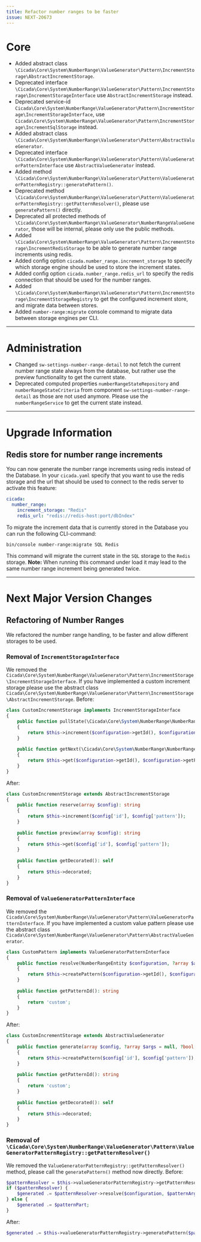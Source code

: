 ```yaml
---
title: Refactor number ranges to be faster
issue: NEXT-20673
---
```

# Core
* Added abstract class `\Cicada\Core\System\NumberRange\ValueGenerator\Pattern\IncrementStorage\AbstractIncrementStorage`.
* Deprecated interface `\Cicada\Core\System\NumberRange\ValueGenerator\Pattern\IncrementStorage\IncrementStorageInterface` use `AbstractIncrementStorage` instead.
* Deprecated service-id `Cicada\Core\System\NumberRange\ValueGenerator\Pattern\IncrementStorage\IncrementStorageInterface`, use `Cicada\Core\System\NumberRange\ValueGenerator\Pattern\IncrementStorage\IncrementSqlStorage` instead.
* Added abstract class `\Cicada\Core\System\NumberRange\ValueGenerator\Pattern\AbstractValueGenerator`.
* Deprecated interface `\Cicada\Core\System\NumberRange\ValueGenerator\Pattern\ValueGeneratorPatternInterface` use `AbstractValueGenerator` instead.
* Added method `\Cicada\Core\System\NumberRange\ValueGenerator\Pattern\ValueGeneratorPatternRegistry::generatePattern()`.
* Deprecated method `\Cicada\Core\System\NumberRange\ValueGenerator\Pattern\ValueGeneratorPatternRegistry::getPatternResolver()`, please use `generatePattern()` directly.
* Deprecated all protected methods of `\Cicada\Core\System\NumberRange\ValueGenerator\NumberRangeValueGenerator`, those will be internal, please only use the public methods.
* Added `\Cicada\Core\System\NumberRange\ValueGenerator\Pattern\IncrementStorage\IncrementRedisStorage` to be able to generate number range increments using redis.
* Added config option `cicada.number_range.increment_storage` to specify which storage engine should be used to store the increment states.
* Added config option `cicada.number_range.redis_url` to specify the redis connection that should be used for the number ranges.
* Added `\Cicada\Core\System\NumberRange\ValueGenerator\Pattern\IncrementStorage\IncrementStorageRegistry` to get the configured increment store, and migrate data between stores.
* Added `number-range:migrate` console command to migrate data between storage engines per CLI.
___
# Administration
* Changed `sw-settings-number-range-detail` to not fetch the current number range state always from the database, but rather use the preview functionality to get the current state.
* Deprecated computed properties `numberRangeStateRepository` and `numberRangeStateCriteria` from component `sw-settings-number-range-detail` as those are not used anymore. Please use the `numberRangeService` to get the current state instead.
___
# Upgrade Information
## Redis store for number range increments
You can now generate the number range increments using redis instead of the Database.
In your `cicada.yaml` specify that you want to use the redis storage and the url that should be used to connect to the redis server to activate this feature:
```yaml
cicada:
  number_range:
    increment_storage: "Redis"
    redis_url: "redis://redis-host:port/dbIndex"
```

To migrate the increment data that is currently stored in the Database you can run the following CLI-command:
```shell
bin/console number-range:migrate SQL Redis
```
This command will migrate the current state in the `SQL` storage to the `Redis` storage.
**Note:** When running this command under load it may lead to the same number range increment being generated twice.
___
# Next Major Version Changes
## Refactoring of Number Ranges

We refactored the number range handling, to be faster and allow different storages to be used.
### Removal of `IncrementStorageInterface`

We removed the `Cicada\Core\System\NumberRange\ValueGenerator\Pattern\IncrementStorage\IncrementStorageInterface`.
If you have implemented a custom increment storage please use the abstract class `Cicada\Core\System\NumberRange\ValueGenerator\Pattern\IncrementStorage\AbstractIncrementStorage`.
Before:
```php
class CustomIncrementStorage implements IncrementStorageInterface
{
    public function pullState(\Cicada\Core\System\NumberRange\NumberRangeEntity $configuration): string
    {
        return $this->increment($configuration->getId(), $configuration->getPattern());
    }
    
    public function getNext(\Cicada\Core\System\NumberRange\NumberRangeEntity $configuration): string
    {
        return $this->get($configuration->getId(), $configuration->getPattern());
    }
}
```
After:
```php
class CustomIncrementStorage extends AbstractIncrementStorage
{
    public function reserve(array $config): string
    {
        return $this->increment($config['id'], $config['pattern']);
    }
    
    public function preview(array $config): string
    {
        return $this->get($config['id'], $config['pattern']);
    }
    
    public function getDecorated(): self
    {
        return $this->decorated;
    }
}
```
### Removal of `ValueGeneratorPatternInterface`

We removed the `Cicada\Core\System\NumberRange\ValueGenerator\Pattern\ValueGeneratorPatternInterface`.
If you have implemented a custom value pattern please use the abstract class `Cicada\Core\System\NumberRange\ValueGenerator\Pattern\AbstractValueGenerator`.

```php
class CustomPattern implements ValueGeneratorPatternInterface
{
    public function resolve(NumberRangeEntity $configuration, ?array $args = null, ?bool $preview = false): string
    {
        return $this->createPattern($configuration->getId(), $configuration->getPattern());
    }
    
    public function getPatternId(): string
    {
        return 'custom';
    }
}
```
After:
```php
class CustomIncrementStorage extends AbstractValueGenerator
{
    public function generate(array $config, ?array $args = null, ?bool $preview = false): string
    {
        return $this->createPattern($config['id'], $config['pattern']);
    }
    
    public function getPatternId(): string
    {
        return 'custom';
    }
    
    public function getDecorated(): self
    {
        return $this->decorated;
    }
}
```
### Removal of `\Cicada\Core\System\NumberRange\ValueGenerator\Pattern\ValueGeneratorPatternRegistry::getPatternResolver()`

We removed the `ValueGeneratorPatternRegistry::getPatternResolver()` method, please call the `generatePattern()` method now directly.
Before:
```php
$patternResolver = $this->valueGeneratorPatternRegistry->getPatternResolver($pattern);
if ($patternResolver) {
    $generated .= $patternResolver->resolve($configuration, $patternArg, $preview);
} else {
    $generated .= $patternPart;
}
```
After:
```php
$generated .= $this->valueGeneratorPatternRegistry->generatePattern($pattern, $patternPart, $configuration, $patternArg, $preview);
```
